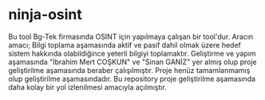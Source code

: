 # ninja-osint
Bu tool Bg-Tek firmasında OSINT için yapılmaya çalışan bir tool'dur. Aracın amacı; Bilgi toplama aşamasında aktif ve pasif dahil olmak üzere hedef sistem hakkında olabildiğince yeterli bilgiyi toplamaktır. Geliştirme ve yapım aşamasında "İbrahim Mert COŞKUN" ve "Sinan GANİZ" yer almış olup proje geliştirilme aşamasında beraber çalışılmıştır. Proje henüz tamamlanmamış olup geliştirilme aşamasındadır. Bu repository proje geliştirilme aşamasında daha kolay bir yol izlenilmesi amacıyla açılmıştır.

